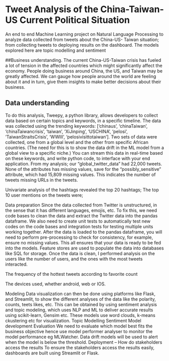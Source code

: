 # Tweet Analysis of the China-Taiwan-US Current Political Situation
An end to end Machine Learning project on Natural Language Processing to analyze data collected from tweets about the China-US- Taiwan situation; from collecting tweets to deploying results on the dashboard. The models explored here are topic modelling and sentiment 
 
##Business understanding.
The current China-US-Taiwan crisis has fueled a lot of tension in the affected countries which might significantly affect the economy. People doing business around China, the US, and Taiwan may be greatly affected. We can gauge how people around the world are feeling about it and in turn, give them insights to make better decisions about their business.

## Data understanding 
To do this analysis, Tweepy, a python library, allows developers to collect data based on certain topics and keywords, in a specific timeline. The data  was collected using the trending keywords: [‘chinaus’, ‘chinaTaiwan’,  ‘chinaTaiwancrisis’, ‘taiwan’, ‘XiJinping’, ‘USCHINA’, ‘pelosi’, ‘TaiwanStraitsCrisis’, ‘WWIII’,  ‘pelosivisittotaiwan’]. Two sets of data were collected, one from a global level and the other from specific African countries. (The need for this is to show the data drift in the ML model from a global view to a specific niche.) You can stream this data in real-time based on these keywords, and write python code, to interface with your end application.
From my analysis; 
our “global_twitter_data” had 22,000 tweets. None of the attributes has missing values, save for the “possibly_sensitive” attribute, which had 15,809 missing values. This indicates the number of tweets missing URLs in the tweets. 
 
 
 
Univariate analysis of the hashtags revealed the top 20 hashtags;
The top 10 user mentions on the tweets were;

          
Data preparation
Since the data collected from Twitter is unstructured, in the sense that it has different languages, emojis, etc. To fix this, we need code bases to clean the data and extract the Twitter data into the pandas dataframe. We also need to create unit tests to automatically test new codes on the code bases and integration tests for testing multiple units working together. After the data is loaded to the pandas dataframe, you will need to perform pre-processing to check for consistency, for example, ensure no missing values. This all ensures that your data is ready to be fed into the models. Feature stores are used to populate the data into databases like SQL for storage. 
Once the data is clean, 
 I performed analysis on the users like the number of users, and the ones with the most tweets interacted.

The frequency of the hottest tweets according to favorite count 

The devices used, whether android, web or IOS.

Modeling
Data visualization can then be done using platforms like Flask, and Streamlit, to show the different analyses of the data like the polarity, counts, teets likes, etc. This can be obtained by using sentiment analysis and topic modeling, which uses NLP and ML to deliver accurate results using scikit-learn, Gensim etc. These models use word clouds, k-means ckustering etc for visualization.
Topic Modelling
Sentiment
Model development
Evaluation
We need to evaluate which model best fits the business objective hence use model performer analyser to monitor the model performance eg MLWatcher. Data drift models will be used to alert when the model is below the threshold.
Deployment – How do stakeholders access the results
To ensure the stakeholders access the results easily, dashboards are built using Streamlit or Flask. 
